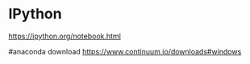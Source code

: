 # IPython
https://ipython.org/notebook.html

#anaconda download
https://www.continuum.io/downloads#windows
